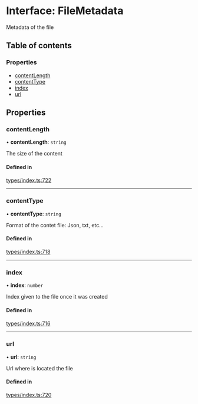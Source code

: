 # Interface: FileMetadata

Metadata of the file

## Table of contents

### Properties

- [contentLength](FileMetadata.md#contentlength)
- [contentType](FileMetadata.md#contenttype)
- [index](FileMetadata.md#index)
- [url](FileMetadata.md#url)

## Properties

### contentLength

• **contentLength**: `string`

The size of the content

#### Defined in

[types/index.ts:722](https://github.com/nevermined-io/react-components/blob/1ea201f/catalog/src/types/index.ts#L722)

___

### contentType

• **contentType**: `string`

Format of the contet file: Json, txt, etc...

#### Defined in

[types/index.ts:718](https://github.com/nevermined-io/react-components/blob/1ea201f/catalog/src/types/index.ts#L718)

___

### index

• **index**: `number`

Index given to the file once it was created

#### Defined in

[types/index.ts:716](https://github.com/nevermined-io/react-components/blob/1ea201f/catalog/src/types/index.ts#L716)

___

### url

• **url**: `string`

Url where is located the file

#### Defined in

[types/index.ts:720](https://github.com/nevermined-io/react-components/blob/1ea201f/catalog/src/types/index.ts#L720)
